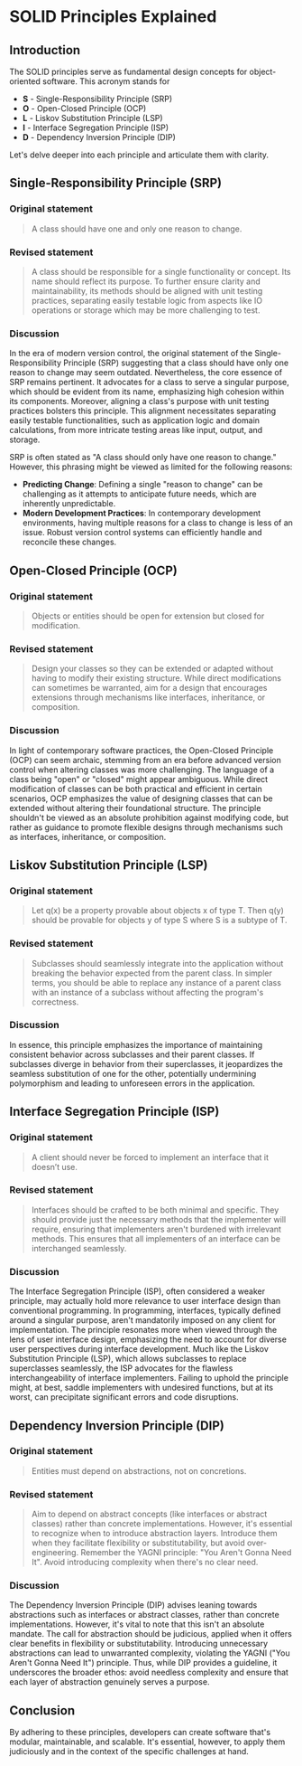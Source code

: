 # SOLID Principles Explained

## Introduction

The SOLID principles serve as fundamental design concepts for object-oriented
software. This acronym stands for

-   **S** - Single-Responsibility Principle (SRP)
-   **O** - Open-Closed Principle (OCP)
-   **L** - Liskov Substitution Principle (LSP)
-   **I** - Interface Segregation Principle (ISP)
-   **D** - Dependency Inversion Principle (DIP)

Let's delve deeper into each principle and articulate them with clarity.

## Single-Responsibility Principle (SRP)

### Original statement

> A class should have one and only one reason to change.

### Revised statement

> A class should be responsible for a single functionality or concept. Its name
> should reflect its purpose. To further ensure clarity and maintainability, its
> methods should be aligned with unit testing practices, separating easily
> testable logic from aspects like IO operations or storage which may be more
> challenging to test.

### Discussion

In the era of modern version control, the original statement of the
Single-Responsibility Principle (SRP) suggesting that a class should have only
one reason to change may seem outdated. Nevertheless, the core essence of SRP
remains pertinent. It advocates for a class to serve a singular purpose, which
should be evident from its name, emphasizing high cohesion within its
components. Moreover, aligning a class's purpose with unit testing practices
bolsters this principle. This alignment necessitates separating easily testable
functionalities, such as application logic and domain calculations, from more
intricate testing areas like input, output, and storage.

SRP is often stated as "A class should only have one reason to change." However,
this phrasing might be viewed as limited for the following reasons:

-   **Predicting Change**: Defining a single "reason to change" can be
    challenging as it attempts to anticipate future needs, which are inherently
    unpredictable.
-   **Modern Development Practices**: In contemporary development environments,
    having multiple reasons for a class to change is less of an issue. Robust
    version control systems can efficiently handle and reconcile these changes.

## Open-Closed Principle (OCP)

### Original statement

> Objects or entities should be open for extension but closed for modification.

### Revised statement

> Design your classes so they can be extended or adapted without having to
> modify their existing structure. While direct modifications can sometimes be
> warranted, aim for a design that encourages extensions through mechanisms like
> interfaces, inheritance, or composition.

### Discussion

In light of contemporary software practices, the Open-Closed Principle (OCP) can
seem archaic, stemming from an era before advanced version control when altering
classes was more challenging. The language of a class being "open" or "closed"
might appear ambiguous. While direct modification of classes can be both
practical and efficient in certain scenarios, OCP emphasizes the value of
designing classes that can be extended without altering their foundational
structure. The principle shouldn't be viewed as an absolute prohibition against
modifying code, but rather as guidance to promote flexible designs through
mechanisms such as interfaces, inheritance, or composition.

## Liskov Substitution Principle (LSP)

### Original statement

> Let q(x) be a property provable about objects x of type T. Then q(y) should be
> provable for objects y of type S where S is a subtype of T.

### Revised statement

> Subclasses should seamlessly integrate into the application without breaking
> the behavior expected from the parent class. In simpler terms, you should be
> able to replace any instance of a parent class with an instance of a subclass
> without affecting the program's correctness.

### Discussion

In essence, this principle emphasizes the importance of maintaining consistent
behavior across subclasses and their parent classes. If subclasses diverge in
behavior from their superclasses, it jeopardizes the seamless substitution of
one for the other, potentially undermining polymorphism and leading to
unforeseen errors in the application.

## Interface Segregation Principle (ISP)

### Original statement

> A client should never be forced to implement an interface that it doesn’t use.

### Revised statement

> Interfaces should be crafted to be both minimal and specific. They should
> provide just the necessary methods that the implementer will require, ensuring
> that implementers aren't burdened with irrelevant methods. This ensures that
> all implementers of an interface can be interchanged seamlessly.

### Discussion

The Interface Segregation Principle (ISP), often considered a weaker principle,
may actually hold more relevance to user interface design than conventional
programming. In programming, interfaces, typically defined around a singular
purpose, aren't mandatorily imposed on any client for implementation. The
principle resonates more when viewed through the lens of user interface design,
emphasizing the need to account for diverse user perspectives during interface
development. Much like the Liskov Substitution Principle (LSP), which allows
subclasses to replace superclasses seamlessly, the ISP advocates for the
flawless interchangeability of interface implementers. Failing to uphold the
principle might, at best, saddle implementers with undesired functions, but at
its worst, can precipitate significant errors and code disruptions.

## Dependency Inversion Principle (DIP)

### Original statement

> Entities must depend on abstractions, not on concretions.

### Revised statement

> Aim to depend on abstract concepts (like interfaces or abstract classes)
> rather than concrete implementations. However, it's essential to recognize
> when to introduce abstraction layers. Introduce them when they facilitate
> flexibility or substitutability, but avoid over-engineering. Remember the
> YAGNI principle: "You Aren't Gonna Need It". Avoid introducing complexity when
> there's no clear need.

### Discussion

The Dependency Inversion Principle (DIP) advises leaning towards abstractions
such as interfaces or abstract classes, rather than concrete implementations.
However, it's vital to note that this isn't an absolute mandate. The call for
abstraction should be judicious, applied when it offers clear benefits in
flexibility or substitutability. Introducing unnecessary abstractions can lead
to unwarranted complexity, violating the YAGNI ("You Aren't Gonna Need It")
principle. Thus, while DIP provides a guideline, it underscores the broader
ethos: avoid needless complexity and ensure that each layer of abstraction
genuinely serves a purpose.

## Conclusion

By adhering to these principles, developers can create software that's modular,
maintainable, and scalable. It's essential, however, to apply them judiciously
and in the context of the specific challenges at hand.

<!-- DSG/ChatGPT 7/25/2023 -->

